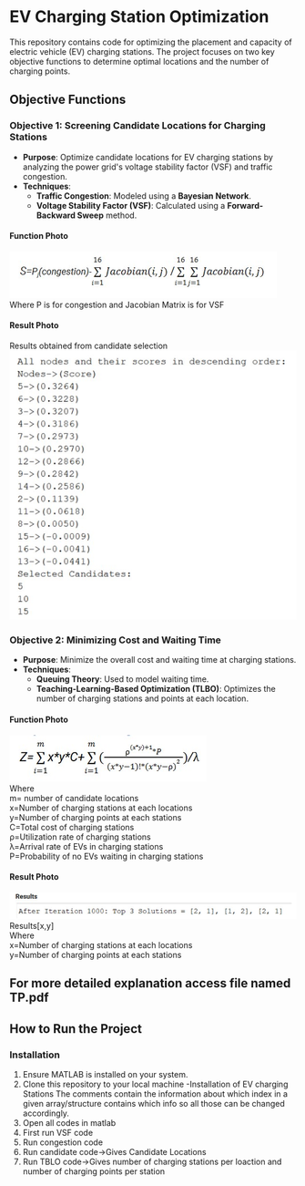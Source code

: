 # EV Charging Station Optimization

This repository contains code for optimizing the placement and capacity of electric vehicle (EV) charging stations. The project focuses on two key objective functions to determine optimal locations and the number of charging points.

## Objective Functions

### Objective 1: Screening Candidate Locations for Charging Stations

- **Purpose**: Optimize candidate locations for EV charging stations by analyzing the power grid's voltage stability factor (VSF) and traffic congestion.
- **Techniques**:
  - **Traffic Congestion**: Modeled using a **Bayesian Network**.
  - **Voltage Stability Factor (VSF)**: Calculated using a **Forward-Backward Sweep** method.
  
#### Function Photo
![Objective 1 Function](ob_1.jpg)<br />
Where P is for congestion and Jacobian Matrix is for VSF<br />

#### Result Photo
Results obtained from candidate selection
![Objective 1 Results](result_1.jpg)


### Objective 2: Minimizing Cost and Waiting Time

- **Purpose**: Minimize the overall cost and waiting time at charging stations.
- **Techniques**:
  - **Queuing Theory**: Used to model waiting time.
  - **Teaching-Learning-Based Optimization (TLBO)**: Optimizes the number of charging stations and points at each location.

#### Function Photo
![Objective 2 Function](ob_2.jpg)<br />
Where<br />
m= number of candidate locations<br />
x=Number of charging stations at each locations<br />
y=Number of charging points at each stations<br />
C=Total cost of charging stations<br />
ρ=Utilization rate of charging stations<br />
λ=Arrival rate of EVs in charging stations<br />
P=Probability of no EVs waiting in charging stations<br />

#### Result Photo
![Objective 2 Results](result_2.jpg)<br />
Results[x,y]<br />
Where<br />
x=Number of charging stations at each locations<br />
y=Number of charging points at each stations<br />

## For more detailed explanation access file named TP.pdf

## How to Run the Project

### Installation
1. Ensure MATLAB is installed on your system.
2. Clone this repository to your local machine
-Installation of EV charging Stations
The comments contain the information about which index in a given array/structure contains which info so all those can be changed accordingly.
1. Open all codes in matlab 
2. First run VSF code
3. Run congestion code
4. Run candidate code->Gives Candidate Locations
5. Run TBLO code->Gives number of charging stations per loaction and number of charging points per station

